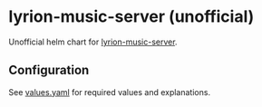 # lyrion-music-server (unofficial)

Unofficial helm chart for [lyrion-music-server](https://github.com/LMS-Community/slimserver).

## Configuration

See [values.yaml](https://github.com/lmatfy/charts/blob/main/charts/lyrion-music-server/values.yaml) for required values and explanations.
